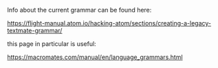 

Info about the current grammar can be found here:

https://flight-manual.atom.io/hacking-atom/sections/creating-a-legacy-textmate-grammar/

this page in particular is useful:

https://macromates.com/manual/en/language_grammars.html
